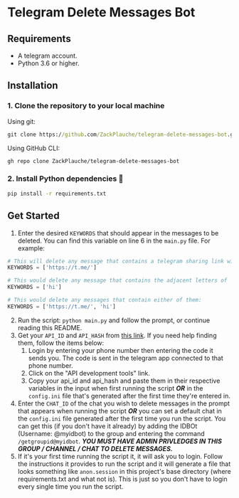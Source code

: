 # Telegram Delete Messages Bot

## Requirements
- A telegram account.
- Python 3.6 or higher.

## Installation
### 1. Clone the repository to your local machine

Using git:
```cmd
git clone https://github.com/ZackPlauche/telegram-delete-messages-bot.git
```
Using GitHub CLI:
```
gh repo clone ZackPlauche/telegram-delete-messages-bot
```

### 2. Install Python dependencies 🐍
```cmd
pip install -r requirements.txt
```


## Get Started
1. Enter the desired `KEYWORDS` that should appear in the messages to be deleted. You can find this variable on line 6 in the `main.py` file. For example:
```python
# This will delete any message that contains a telegram sharing link with the t.me format.
KEYWORDS = ['https://t.me/']

# This would delete any message that contains the adjacent letters of 'h' and 'i', for example: hippo, hipotenuse, hi, etc.
KEYWORDS = ['hi']

# This would delete any messages that contain either of them:
KEYWORDS = ['https://t.me/', 'hi']
``` 
2. Run the script: `python main.py` and follow the prompt, or continue reading this README.
3. Get your `API_ID` and `API_HASH` from [this link](https://my.telegram.org/auth). If you need help finding them, follow the items below:
    1. Login by entering your phone number then entering the code it sends you. The code is sent in the telegram app connected to that phone number.
    2. Click on the "API development tools" link.
    3. Copy your api_id and api_hash and paste them in their respective variables in the input when first running the script ***OR*** in the `config.ini` file that's generated after the first time they're entered in.
4. Enter the `CHAT_ID` of the chat you wish to delete messages in the prompt that appears when running the script ***OR*** you can set a default chat in the `config.ini` file generated after the first time you run the script. You can get this (if you don't have it already) by adding the IDBOt (Username: @myidbot) to the group and entering the command `/getgroupid@myidbot`. ***YOU MUST HAVE ADMIN PRIVLEDGES IN THIS GROUP / CHANNEL / CHAT TO DELETE MESSAGES.***
5. If it's your first time running the script it, it will ask you to login. Follow the instructions it provides to run the script and it will generate a file that looks something like `anon.session` in this project's base directory (where requirements.txt and what not is). This is just so you don't have to login every single time you run the script.